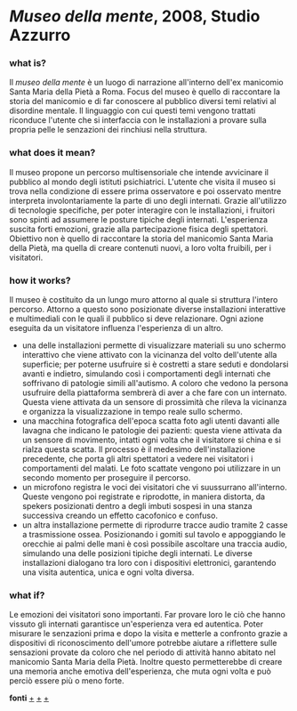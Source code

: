 # _Museo della mente_, 2008, Studio Azzurro

### what is?
Il _museo della mente_ è un luogo di narrazione all'interno dell'ex manicomio Santa Maria della Pietà a Roma. Focus del museo  è quello di raccontare la storia del manicomio e di far conoscere al pubblico diversi temi relativi al disordine mentale. Il  linguaggio con cui questi temi vengono trattati riconduce l'utente che si interfaccia con le installazioni a provare sulla propria pelle le senzazioni dei rinchiusi nella struttura.


### what does it mean?
Il museo propone un percorso multisensoriale che intende avvicinare il pubblico al mondo degli istituti psichiatrici. L'utente che visita il museo si trova nella condizione di essere prima osservatore e poi osservato mentre interpreta involontariamente la parte di uno degli internati. Grazie all'utilizzo di tecnologie specifiche, per poter interagire con le installazioni, i fruitori sono spinti ad assumere le posture tipiche degli internati. L'esperienza suscita forti emozioni, grazie alla partecipazione fisica degli spettatori. Obiettivo non è quello di raccontare la storia del manicomio Santa Maria della Pietà, ma quella di creare contenuti nuovi, a loro volta fruibili, per i visitatori.


### how it works?
Il museo è costituito da un lungo muro attorno al quale si struttura l'intero percorso. Attorno a questo sono posizionate diverse installazioni interattive e multimediali con le quali il pubblico si deve relazionare. Ogni azione eseguita da un visitatore influenza l'esperienza di un altro.
* una delle installazioni permette di visualizzare materiali su uno schermo interattivo che viene attivato con la vicinanza del volto dell'utente alla superficie; per poterne usufruire si è costretti a stare seduti e dondolarsi avanti e indietro, simulando così i comportamenti degli internati che soffrivano di patologie simili all'autismo. A coloro che vedono la persona usufruire della piattaforma sembrerà di aver a che fare con un internato. Questa viene attivata da un sensore di prossimità che rileva la vicinanza e organizza la visualizzazione in tempo reale sullo schermo.
* una macchina fotografica dell'epoca scatta foto agli utenti davanti alle lavagna che indicano le patologie dei pazienti: questa viene attivata da un sensore di movimento, intatti ogni volta che il visitatore si china e si rialza questa scatta. Il processo è il medesimo dell'installazione precedente, che porta gli altri spettatori a vedere nei visitatori i comportamenti del malati. Le foto scattate vengono poi utilizzare in un secondo momento per proseguire il percorso.
* un microfono registra le voci dei visitatori che vi suussurrano all'interno. Queste vengono poi registrate e riprodotte, in maniera distorta, da spekers posizionati dentro a degli imbuti sospesi in una stanza successiva creando un effetto cacofonico e confuso.
* un altra installazione permette di riprodurre tracce audio tramite 2 casse a trasmissione ossea. Posizionando i gomiti sul tavolo e appoggiando le orecchie ai palmi delle mani è così possibile ascoltare una traccia audio, simulando una delle posizioni tipiche degli internati. 
Le diverse installazioni dialogano tra loro con i dispositivi elettronici, garantendo una visita autentica, unica e ogni volta diversa.


### what if?
Le emozioni dei visitatori sono importanti. Far provare loro le ciò che hanno vissuto gli internati garantisce un'esperienza vera ed autentica. Poter misurare le senzazioni prima e dopo la visita e metterle a confronto grazie a dispositivi di riconoscimento dell'umore potrebbe aiutare a riflettere sulle sensazioni provate da coloro che nel periodo di attività hanno abitato nel manicomio Santa Maria della Pietà. Inoltre questo permetterebbe di creare una memoria anche emotiva dell'esperienza, che muta ogni volta e può perciò essere più o meno forte.


**fonti** [+](https://www.museodellamente.it) [+](https://www.studioazzurro.com/opere/museo-laboratorio-della-mente/) [+](https://player.vimeo.com/video/35319574?dnt=1&app_id=122963)
